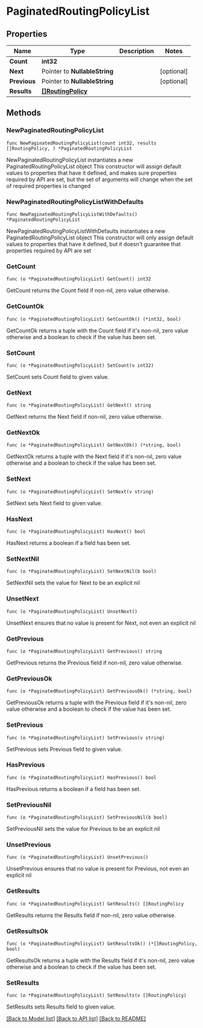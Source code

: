 # PaginatedRoutingPolicyList

## Properties

Name | Type | Description | Notes
------------ | ------------- | ------------- | -------------
**Count** | **int32** |  | 
**Next** | Pointer to **NullableString** |  | [optional] 
**Previous** | Pointer to **NullableString** |  | [optional] 
**Results** | [**[]RoutingPolicy**](RoutingPolicy.md) |  | 

## Methods

### NewPaginatedRoutingPolicyList

`func NewPaginatedRoutingPolicyList(count int32, results []RoutingPolicy, ) *PaginatedRoutingPolicyList`

NewPaginatedRoutingPolicyList instantiates a new PaginatedRoutingPolicyList object
This constructor will assign default values to properties that have it defined,
and makes sure properties required by API are set, but the set of arguments
will change when the set of required properties is changed

### NewPaginatedRoutingPolicyListWithDefaults

`func NewPaginatedRoutingPolicyListWithDefaults() *PaginatedRoutingPolicyList`

NewPaginatedRoutingPolicyListWithDefaults instantiates a new PaginatedRoutingPolicyList object
This constructor will only assign default values to properties that have it defined,
but it doesn't guarantee that properties required by API are set

### GetCount

`func (o *PaginatedRoutingPolicyList) GetCount() int32`

GetCount returns the Count field if non-nil, zero value otherwise.

### GetCountOk

`func (o *PaginatedRoutingPolicyList) GetCountOk() (*int32, bool)`

GetCountOk returns a tuple with the Count field if it's non-nil, zero value otherwise
and a boolean to check if the value has been set.

### SetCount

`func (o *PaginatedRoutingPolicyList) SetCount(v int32)`

SetCount sets Count field to given value.


### GetNext

`func (o *PaginatedRoutingPolicyList) GetNext() string`

GetNext returns the Next field if non-nil, zero value otherwise.

### GetNextOk

`func (o *PaginatedRoutingPolicyList) GetNextOk() (*string, bool)`

GetNextOk returns a tuple with the Next field if it's non-nil, zero value otherwise
and a boolean to check if the value has been set.

### SetNext

`func (o *PaginatedRoutingPolicyList) SetNext(v string)`

SetNext sets Next field to given value.

### HasNext

`func (o *PaginatedRoutingPolicyList) HasNext() bool`

HasNext returns a boolean if a field has been set.

### SetNextNil

`func (o *PaginatedRoutingPolicyList) SetNextNil(b bool)`

 SetNextNil sets the value for Next to be an explicit nil

### UnsetNext
`func (o *PaginatedRoutingPolicyList) UnsetNext()`

UnsetNext ensures that no value is present for Next, not even an explicit nil
### GetPrevious

`func (o *PaginatedRoutingPolicyList) GetPrevious() string`

GetPrevious returns the Previous field if non-nil, zero value otherwise.

### GetPreviousOk

`func (o *PaginatedRoutingPolicyList) GetPreviousOk() (*string, bool)`

GetPreviousOk returns a tuple with the Previous field if it's non-nil, zero value otherwise
and a boolean to check if the value has been set.

### SetPrevious

`func (o *PaginatedRoutingPolicyList) SetPrevious(v string)`

SetPrevious sets Previous field to given value.

### HasPrevious

`func (o *PaginatedRoutingPolicyList) HasPrevious() bool`

HasPrevious returns a boolean if a field has been set.

### SetPreviousNil

`func (o *PaginatedRoutingPolicyList) SetPreviousNil(b bool)`

 SetPreviousNil sets the value for Previous to be an explicit nil

### UnsetPrevious
`func (o *PaginatedRoutingPolicyList) UnsetPrevious()`

UnsetPrevious ensures that no value is present for Previous, not even an explicit nil
### GetResults

`func (o *PaginatedRoutingPolicyList) GetResults() []RoutingPolicy`

GetResults returns the Results field if non-nil, zero value otherwise.

### GetResultsOk

`func (o *PaginatedRoutingPolicyList) GetResultsOk() (*[]RoutingPolicy, bool)`

GetResultsOk returns a tuple with the Results field if it's non-nil, zero value otherwise
and a boolean to check if the value has been set.

### SetResults

`func (o *PaginatedRoutingPolicyList) SetResults(v []RoutingPolicy)`

SetResults sets Results field to given value.



[[Back to Model list]](../README.md#documentation-for-models) [[Back to API list]](../README.md#documentation-for-api-endpoints) [[Back to README]](../README.md)


